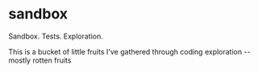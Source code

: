 sandbox
=======

Sandbox. Tests. Exploration.

This is a bucket of little fruits I've gathered through coding exploration --mostly rotten fruits
